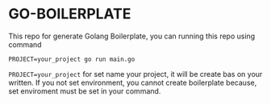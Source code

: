 # GO-BOILERPLATE

This repo for generate Golang Boilerplate, you can running this repo using command 

```
PROJECT=your_project go run main.go
```

`PROJECT=your_project` for set name your project, it will be create bas on your written. If you not set environment, you cannot create boilerplate because, set enviroment must be set in your command.